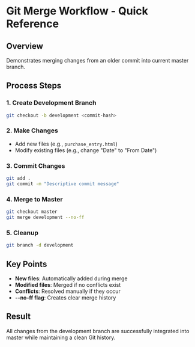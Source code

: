 # Git Merge Workflow - Quick Reference

## Overview
Demonstrates merging changes from an older commit into current master branch.

## Process Steps

### 1. Create Development Branch
```bash
git checkout -b development <commit-hash>
```

### 2. Make Changes
- Add new files (e.g., `purchase_entry.html`)
- Modify existing files (e.g., change "Date" to "From Date")

### 3. Commit Changes
```bash
git add .
git commit -m "Descriptive commit message"
```

### 4. Merge to Master
```bash
git checkout master
git merge development --no-ff
```

### 5. Cleanup
```bash
git branch -d development
```

## Key Points
- **New files**: Automatically added during merge
- **Modified files**: Merged if no conflicts exist
- **Conflicts**: Resolved manually if they occur
- **--no-ff flag**: Creates clear merge history

## Result
All changes from the development branch are successfully integrated into master while maintaining a clean Git history.